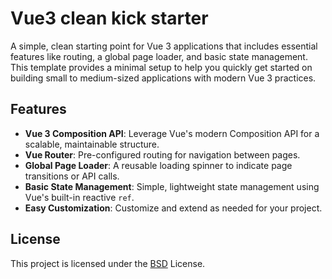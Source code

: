 # Vue3 clean kick starter

A simple, clean starting point for Vue 3 applications that includes essential
features like routing, a global page loader, and basic state management. This
template provides a minimal setup to help you quickly get started on building
small to medium-sized applications with modern Vue 3 practices.

## Features

- **Vue 3 Composition API**: Leverage Vue's modern Composition API for a
  scalable, maintainable structure.
- **Vue Router**: Pre-configured routing for navigation between pages.
- **Global Page Loader**: A reusable loading spinner to indicate page
  transitions or API calls.
- **Basic State Management**: Simple, lightweight state management using Vue's
  built-in reactive `ref`.
- **Easy Customization**: Customize and extend as needed for your project.

## License

This project is licensed under the [BSD](./LICENSE) License.

